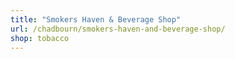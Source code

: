 ```yaml
---
title: "Smokers Haven & Beverage Shop"
url: /chadbourn/smokers-haven-and-beverage-shop/
shop: tobacco
---
```

